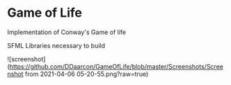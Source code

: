 # Game of Life

Implementation of Conway's Game of life

SFML Libraries necessary to build

![screenshot](https://github.com/DDaarcon/GameOfLife/blob/master/Screenshots/Screenshot from 2021-04-06 05-20-55.png?raw=true)
